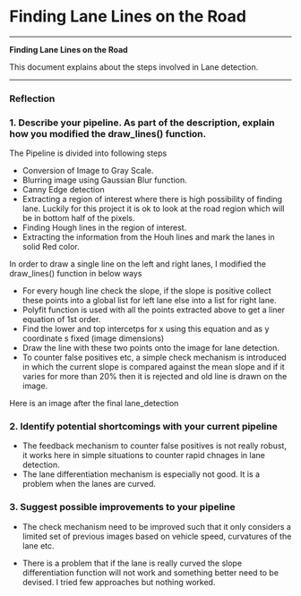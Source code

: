 # **Finding Lane Lines on the Road**

---

**Finding Lane Lines on the Road**

This document explains about the steps involved in Lane detection.


[//]: # (Image References)

[image1]: ./examples/grayscale.jpg "Grayscale"

---

### Reflection

### 1. Describe your pipeline. As part of the description, explain how you modified the draw_lines() function.

The Pipeline is divided into following steps
* Conversion of Image to Gray Scale.
* Blurring image using Gaussian Blur function.
* Canny Edge detection
* Extracting a region of interest where there is high possibility of finding lane. Luckily for this project it is ok to look at the road region which will be in bottom half of the pixels.
* Finding Hough lines in the region of interest.
* Extracting the information from the Houh lines and mark the lanes in solid Red color.


In order to draw a single line on the left and right lanes, I modified the draw_lines() function in below ways

* For every hough line check the slope, if the slope is positive collect these points into a global list for left lane else into a list for right lane.
* Polyfit function is used with all the points extracted above to get a liner equation of 1st order.
* Find the lower and top intercetps for x using this equation and as y coordinate s fixed (image dimensions)
* Draw the line with these two points onto the image for lane detection.
* To counter false positives etc, a simple check mechanism is introduced in which the current slope is compared against the mean slope and if it varies for more than 20% then it is rejected and old line is drawn on the image.


Here is an image after the final lane_detection

[image1]: ./examples/final.jpg "Final Image"


### 2. Identify potential shortcomings with your current pipeline
* The feedback mechanism to counter false positives is not really robust, it works here in simple situations to counter rapid chnages in lane detection.
* The lane differentiation mechanism is especially not good. It is a problem when the lanes are curved.

### 3. Suggest possible improvements to your pipeline

* The check mechanism need to be improved such that it only considers a limited set of previous images based on vehicle speed, curvatures of the lane etc.

* There is a problem that if the lane is really curved the slope differentiation function will not work and something better need to be devised. I tried few approaches but nothing worked.
